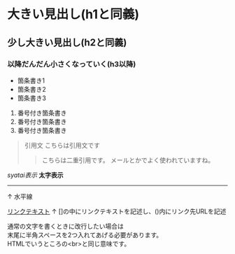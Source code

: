 # 大きい見出し(h1と同義)
## 少し大きい見出し(h2と同義)
### 以降だんだん小さくなっていく(h3以降)

 - 箇条書き1
 - 箇条書き2
 - 箇条書き3

1. 番号付き箇条書き
1. 番号付き箇条書き
1. 番号付き箇条書き

> 引用文
> こちらは引用文です
>> こちらは二重引用です。
>> メールとかでよく使われていますね。

*syatai表示*
**太字表示**

---
↑
水平線

[リンクテキスト](https://morijyobi.ac.jp)
↑
[]の中にリンクテキストを記述し、()内にリンク先URLを記述

通常の文字を書くときに改行したい場合は  
末尾に半角スペースを2つ入れてあげる必要があります。  
HTMLでいうところの\<br>と同じ意味です。
